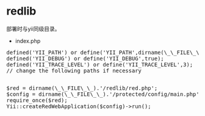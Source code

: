 redlib
======

部署时与yii同级目录。

- index.php
<pre>
defined('YII_PATH') or define('YII_PATH',dirname(\_\_FILE\_\_).DIRECTORY_SEPARATOR.'framework');
defined('YII_DEBUG') or define('YII_DEBUG',true);
defined('YII_TRACE_LEVEL') or define('YII_TRACE_LEVEL',3);
// change the following paths if necessary</p>
$red = dirname(\_\_FILE\_\_).'/redlib/red.php';
$config = dirname(\_\_FILE\_\_).'/protected/config/main.php';
require_once($red);
Yii::createRedWebApplication($config)->run();
</pre>
